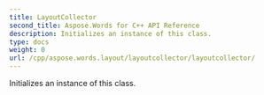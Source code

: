 ```yaml
---
title: LayoutCollector
second_title: Aspose.Words for C++ API Reference
description: Initializes an instance of this class. 
type: docs
weight: 0
url: /cpp/aspose.words.layout/layoutcollector/layoutcollector/
---
```


Initializes an instance of this class. 


